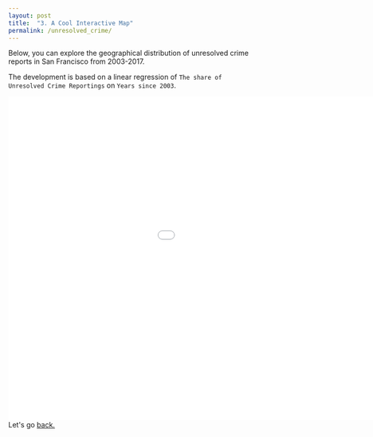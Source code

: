 ```yaml
---
layout: post
title:  "3. A Cool Interactive Map"
permalink: /unresolved_crime/
---
```


Below, you can explore the geographical distribution of unresolved crime reports in San Francisco from 2003-2017. 

The development is based on a linear regression of `The share of Unresolved Crime Reportings` on `Years since 2003`. 


<embed 
       type="text/html" 
       src="/assets/images/SF_unresolved_crime.html"
       width="1200"
       height="650"
       >
Let's go [back.](/ToC)